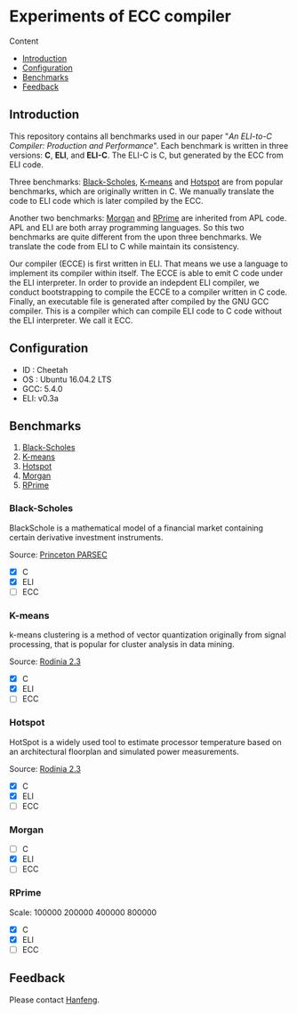 # Experiments of ECC compiler

Content

- [Introduction](#introduction)
- [Configuration](#configuration)
- [Benchmarks](#benchmarks)
- [Feedback](#feedback)

## Introduction

This repository contains all benchmarks used in our paper "*An ELI-to-C Compiler:
Production and Performance*". Each benchmark is written in three versions:
**C**, **ELI**, and **ELI-C**.  The ELI-C is C, but generated by
the ECC from ELI code.

Three benchmarks: [Black-Scholes](#black-scholes), [K-means](#k-means) and
[Hotspot](#hotspot) are from popular benchmarks, which are originally written
in C.  We manually translate the code to ELI code which is later compiled by
the ECC.

Another two benchmarks: [Morgan](#morgan) and [RPrime](#rprime) are inherited
from APL code.  APL and ELI are both array programming languages.  So this two
benchmarks are quite different from the upon three benchmarks.  We translate
the code from ELI to C while maintain its consistency.

Our compiler (ECCE) is first written in ELI. That means we use a language to
implement its compiler within itself.  The ECCE is able to emit C code under
the ELI interpreter. In order to provide an indepdent ELI compiler, we conduct
bootstrapping to compile the ECCE to a compiler written in C code.  Finally, an
executable file is generated after compiled by the GNU GCC compiler.  This is a
compiler which can compile ELI code to C code without the ELI interpreter.  We
call it ECC.

## Configuration

- ID : Cheetah
- OS : Ubuntu 16.04.2 LTS
- GCC: 5.4.0
- ELI: v0.3a

## Benchmarks

1. [Black-Scholes](#black-scholes)
2. [K-means](#k-means)
3. [Hotspot](#hotspot)
4. [Morgan](#morgan)
5. [RPrime](#rprime)

### Black-Scholes

BlackSchole is a mathematical model of a financial market containing certain derivative investment instruments.

Source: [Princeton PARSEC](http://parsec.cs.princeton.edu/download.htm)

- [x] C
- [x] ELI
- [ ] ECC

### K-means

k-means clustering is a method of vector quantization originally from signal processing, that is popular for cluster analysis in data mining.

Source: [Rodinia 2.3](http://lava.cs.virginia.edu/Rodinia/)

- [x] C
- [x] ELI
- [ ] ECC

### Hotspot

HotSpot is a widely used tool to estimate processor temperature based on an architectural floorplan and simulated power measurements.

Source: [Rodinia 2.3](http://lava.cs.virginia.edu/Rodinia/)

- [x] C
- [x] ELI
- [ ] ECC

### Morgan

- [ ] C
- [x] ELI
- [ ] ECC

### RPrime

Scale: 100000 200000 400000 800000

- [x] C
- [x] ELI
- [ ] ECC

## Feedback

Please contact [Hanfeng](mailto:hanfeng.chen@mail.mcgill.ca).

